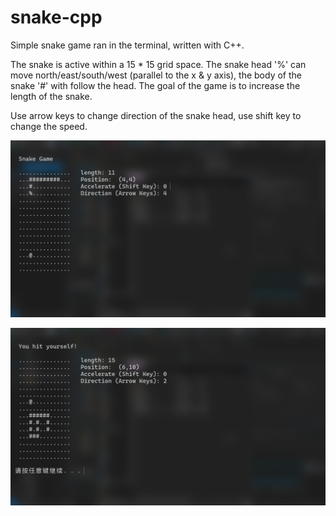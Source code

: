 # snake-cpp

Simple snake game ran in the terminal, written with C++. 

The snake is active within a 15 * 15 grid space. The snake head '%' can move north/east/south/west (parallel to the x & y axis), the body of the snake '#' with follow the head. The goal of the game is to increase the length of the snake. 

Use arrow keys to change direction of the snake head, use shift key to change the speed.

![Image of game.](img/demo1.png)

![Image of game.](img/demo2.png)